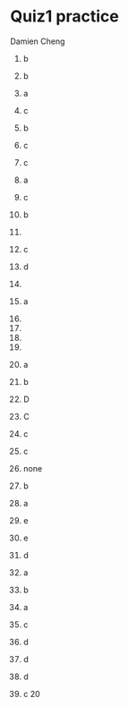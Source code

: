 # Quiz1 practice

Damien Cheng

1. b
2. b
3. a
4. c
5. b
6. c
7. c
8. a
9. c
10. b
11. 
12. c
13. d
14. 
15. a
16. 
17. 
18. 
19. 
20. a

1. b
2. D
3. C
4. c
5. c
6. none
7. b
8. a
9. e
10. e
11. d
12. a
13. b
14. a
15. c
16. d
17. d
18. d
19. c
20